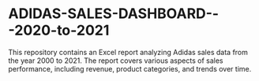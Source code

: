 # ADIDAS-SALES-DASHBOARD---2020-to-2021
This repository contains an Excel report analyzing Adidas sales data from the year 2000 to 2021. The report covers various aspects of sales performance, including revenue, product categories, and trends over time.
